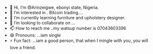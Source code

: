- 👋 Hi, I’m @Arinzeigwe, ebonyi state, Nigeria.
- 👀 I’m interested in . Bitcoin trading....
- 🌱 I’m currently learning furniture and upholstery designer.
- 💞️ I’m looking to collaborate on ...
- 📫 How to reach me ..my watsup number is 07043603396
- 😄 Pronouns: ...iam single 
- ⚡ Fun fact: ...iam a  good person, that when I mingle with you, you will love a friend.

<!---
Arinzeigwe/Arinzeigwe is a ✨ special ✨ repository because its `README.md` (this file) appears on your GitHub profile.
You can click the Preview link to take a look at your changes.
--->
